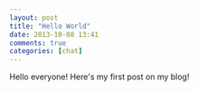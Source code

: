 ```yaml
---
layout: post
title: "Hello World"
date: 2013-10-08 13:41
comments: true
categories: [chat]
---
```


Hello everyone! Here's my first post on my blog!
